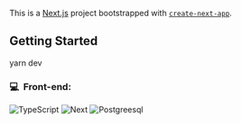 This is a [Next.js](https://nextjs.org/) project bootstrapped with [`create-next-app`](https://github.com/vercel/next.js/tree/canary/packages/create-next-app).

## Getting Started

yarn dev

<h3>💻 &nbsp;Front-end:</h3>

![TypeScript](https://img.shields.io/badge/-TypeScript-333333?style=flat&logo=typescript&logoColor=2D79C7)
![Next](https://img.shields.io/badge/-NEXT-333333?style=flat&logo=Next)
![Postgreesql](https://img.shields.io/badge/-Postgresql-333333?style=flat&logo=postgresql)



